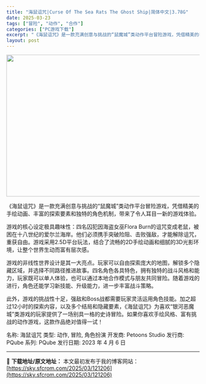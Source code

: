 ```yaml
---
title: "海鼠诅咒|Curse Of The Sea Rats The Ghost Ship|简体中文|3.78G"
date: 2025-03-23
tags: ["冒险", "动作", "合作"]
categories: ["PC游戏下载"]
excerpt: "《海鼠诅咒》是一款充满创意与挑战的“鼠魔城”类动作平台冒险游戏，凭借精美的手绘动画、丰富的探索要素和独特的角色机制，带来了令人耳目一新的游戏体验。 游戏的核心设定极具趣味性：四名囚犯因海盗女巫Flora Burn的诅咒变成老鼠，被困在十八世纪的爱尔兰海岸。他们必须携手突破险阻、击败强敌，才能解除诅咒&hellip;"
layout: post
---
```


<img class="aligncenter size-full wp-image-121207" src="https://sky.sfcrom.com/wp-content/uploads/2025/03/2025032300154745.webp" alt="" width="660" height="370" />

《海鼠诅咒》是一款充满创意与挑战的“鼠魔城”类动作平台冒险游戏，凭借精美的手绘动画、丰富的探索要素和独特的角色机制，带来了令人耳目一新的游戏体验。

游戏的核心设定极具趣味性：四名囚犯因海盗女巫Flora Burn的诅咒变成老鼠，被困在十八世纪的爱尔兰海岸。他们必须携手突破险阻、击败强敌，才能解除诅咒，重获自由。游戏采用2.5D平台玩法，结合了流畅的2D手绘动画和细腻的3D光影环境，让整个世界生动而富有层次感。

游戏的非线性世界设计是其一大亮点。玩家可以自由探索庞大的地图，解锁多个隐藏区域，并选择不同路径推进故事。四名角色各具特色，拥有独特的战斗风格和能力，玩家既可以单人体验，也可以通过本地合作模式与朋友共同冒险。随着游戏的进行，角色还能学习新技能、升级能力，进一步丰富战斗策略。

此外，游戏的挑战性十足，强敌和Boss战都需要玩家灵活运用角色技能。加之超过12小时的探索内容，以及多个结局和隐藏要素，《海鼠诅咒》为喜欢“银河恶魔城”类游戏的玩家提供了一场别具一格的史诗冒险。如果你喜欢手绘风格、富有挑战的动作游戏，这款作品绝对值得一试！

名称: 海鼠诅咒
类型: 动作, 冒险, 角色扮演
开发商: Petoons Studio
发行商: PQube
系列: PQube
发行日期: 2023 年 4 月 6 日

---
📖 **下载地址/原文地址：** 本文最初发布于我的博客网站：[https://sky.sfcrom.com/2025/03/121206](https://sky.sfcrom.com/2025/03/121206)
